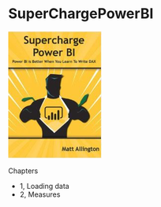 # SuperChargePowerBI

<img src = "https://github.com/LadyWinterD/SuperChargePowerBI/blob/master/IMG/SuperPowerBi.JPG">

Chapters


<ul>
  <li> 1, Loading data </li>
  <li> 2, Measures </li>
  </ul>

